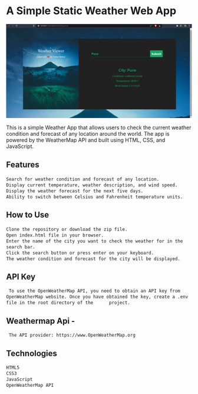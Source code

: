 # A Simple Static Weather Web App
![Logo](https://github.com/Frs2304/Weather-App/blob/main/Weather-App%20JavaScript%20Screenshot.png?raw=true) 

This is a simple Weather App that allows users to check the current weather condition and forecast of any location around the world. The app is powered by the WeatherMap API and built using HTML, CSS, and JavaScript.

## Features

    Search for weather condition and forecast of any location.
    Display current temperature, weather description, and wind speed.
    Display the weather forecast for the next five days.
    Ability to switch between Celsius and Fahrenheit temperature units.

## How to Use

    Clone the repository or download the zip file.
    Open index.html file in your browser.
    Enter the name of the city you want to check the weather for in the search bar.
    Click the search button or press enter on your keyboard.
    The weather condition and forecast for the city will be displayed.

## API Key

     To use the OpenWeatherMap API, you need to obtain an API key from OpenWeatherMap website. Once you have obtained the key, create a .env file in the root directory of the      project.

## Weathermap Api - 
     The API provider: https://www.OpenWeatherMap.org
     
## Technologies

    HTML5
    CSS3
    JavaScript
    OpenWeatherMap API
